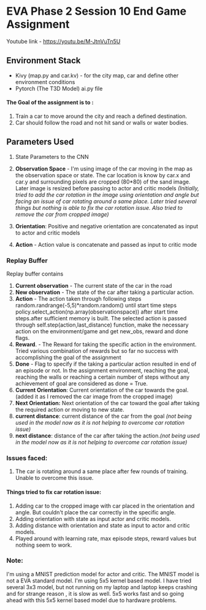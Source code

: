# EVA Phase 2 Session 10 End Game Assignment

Youtube link - https://youtu.be/M-JtnVuTn5U


## Environment Stack
- Kivy (map.py and car.kv) - for the city map, car and define other environment conditions
- Pytorch (The T3D Model) ai.py file

#### The Goal of the assignment is to :

1. Train a car to move around the city and reach a defined destination.
2. Car should follow the road and not hit sand or walls or water bodies.

## Parameters Used
1. State Parameters to the CNN

  1. **Observation Space** - I'm using image of the car moving in the map as the observation space or state. The car location is know by car.x and car.y and surrounding pixels are cropped (80*80) of the sand image. Later image is resized before passing to actor and critic models *(Initially, tried to add the car rotation in the image using orientation and angle but facing an issue of car rotating around a same place. Later tried several things but nothing is able to fix the car rotation issue. Also tried to remove the car from cropped image)*

  2. **Orientation**: Positive and negative orientation are concatenated as input to actor and critic models

  3. **Action** - Action value is concatenate and passed as input to critic mode

    

### Replay Buffer

Replay buffer contains

1. **Current observation** - The current state of the car in the road
2. **New observation** - The state of the car after taking a particular action. 
3. **Action** - The action taken through following steps
	random.randrange(-5,5)*random.random() until start time steps
	policy.select_action(np.array(observationspace)) after start time steps.after sufficient memory is built.
	The selected action is passed through self.step(action,last_distance) function, make the necessary action on the environment/game and get new_obs, reward and done flags.
4. **Reward**. - The Reward for taking the specific action in the environment. Tried various combination of rewards but so far no success with accomplishing the goal of the assignment
5. **Done** -  Flag to specify if the taking a particular action resulted in end of an episode or not. In the assignment environment, reaching the goal, reaching the walls or reaching a certain number of steps without any achievement of goal are considered as done = True.
6. **Current Orientation**: Current orientation of the car towards the goal. (added it as I removed the car image from the cropped image)
7. **Next Orientation:** Next orientation of the car toward the goal after taking the required action or moving to new state.
8. **current distance**: current distance of the car from the goal *(not being used in the model now as it is not helping to overcome car rotation issue)* 
9. **next distance**: distance of the car after taking the action.*(not being used in the model now as it is not helping to overcome car rotation issue)*

### Issues faced:

1. The car is rotating around a same place after few rounds of training. Unable to overcome this issue.

#### Things tried to fix car rotation issue: 

1. Adding car to the cropped image with car placed in the orientation and angle. But couldn't place the car correctly in the specific angle.
2. Adding orientation with state as input actor and critic models.
3. Adding distance with orientation and state as input to actor and critic models.
4. Played around with learning rate, max episode steps, reward values but nothing seem to work.

### Note:

I'm using a MNIST prediction model for actor and critic. The MNIST model is not a EVA standard model. I'm using 5x5 kernel based model. I have tried several 3x3 model, but not running on my laptop and laptop keeps crashing and for strange reason , it is slow as well. 5x5 works fast and so going ahead with this 5x5 kernel based model due to hardware problems.

